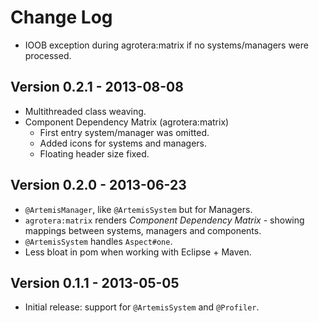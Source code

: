# Change Log

 - IOOB exception during agrotera:matrix if no systems/managers were processed.

## Version 0.2.1 - 2013-08-08
 - Multithreaded class weaving.
 - Component Dependency Matrix (agrotera:matrix)
   - First entry system/manager was omitted.
   - Added icons for systems and managers.
   - Floating header size fixed.

## Version 0.2.0 - 2013-06-23
 - `@ArtemisManager`, like `@ArtemisSystem` but for Managers.
 - `agrotera:matrix` renders _Component Dependency Matrix_ - showing
   mappings between systems, managers and components.
 - `@ArtemisSystem` handles `Aspect#one`.
 - Less bloat in pom when working with Eclipse + Maven.

## Version 0.1.1 - 2013-05-05
 - Initial release: support for `@ArtemisSystem` and `@Profiler`.
 
